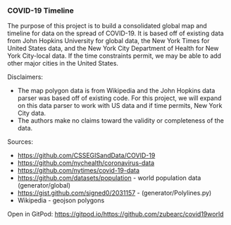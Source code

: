 ### COVID-19 Timeline

The purpose of this project is to build a consolidated global map and timeline for data on the spread of COVID-19. It is based off of existing data from John Hopkins University for global data, the New York Times for United States data, and the New York City Department of Health for New York City-local data. If the time constraints permit, we may be able to add other major cities in the United States.

Disclaimers:
* The map polygon data is from Wikipedia and the John Hopkins data parser was based off of existing code. For this project, we will expand on this data parser to work with US data and if time permits, New York City data.
* The authors make no claims toward the validity or completeness of the data. 

Sources:
* https://github.com/CSSEGISandData/COVID-19
* https://github.com/nychealth/coronavirus-data
* https://github.com/nytimes/covid-19-data
* https://github.com/datasets/population - world population data (generator/global)
* https://gist.github.com/signed0/2031157 - (generator/Polylines.py)
* Wikipedia - geojson polygons

Open in GitPod: https://gitpod.io/https://github.com/zubearc/covid19world